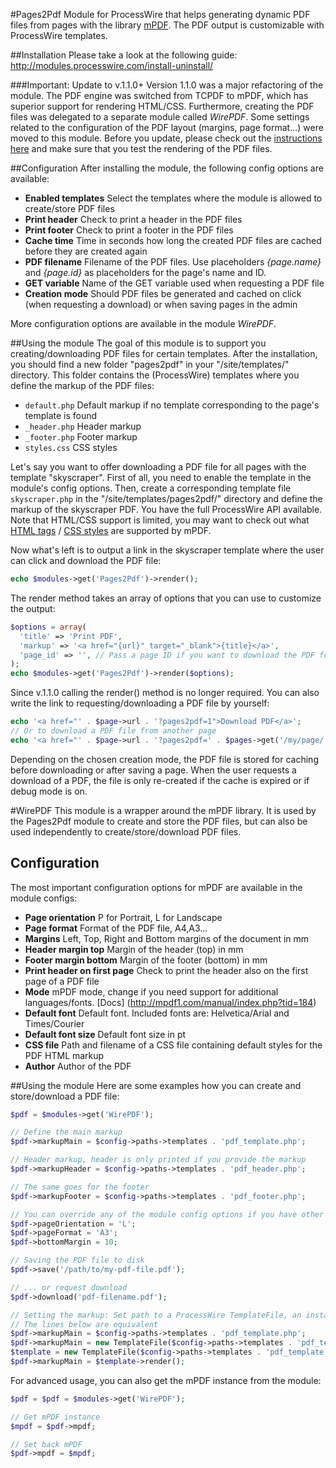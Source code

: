 #Pages2Pdf
Module for ProcessWire that helps generating dynamic PDF files from pages with the library [mPDF](http://www.mpdf1.com/mpdf/index.php).
The PDF output is customizable with ProcessWire templates.

##Installation
Please take a look at the following guide: http://modules.processwire.com/install-uninstall/

###Important: Update to v.1.1.0+
Version 1.1.0 was a major refactoring of the module. The PDF engine was switched from TCPDF to mPDF, which has superior support for rendering HTML/CSS. Furthermore, creating the PDF files was delegated to a separate module called *WirePDF*. Some settings related to the configuration of the PDF layout (margins, page format...) were moved to this module. Before you update, please check out the [instructions here](https://processwire.com/talk/topic/3008-module-pages2pdf/?p=67797) and make sure that you test the rendering of the PDF files.

##Configuration
After installing the module, the following config options are available:

* **Enabled templates** Select the templates where the module is allowed to create/store PDF files
* **Print header** Check to print a header in the PDF files
* **Print footer** Check to print a footer in the PDF files
* **Cache time** Time in seconds how long the created PDF files are cached before they are created again
* **PDF filename** Filename of the PDF files. Use placeholders *{page.name}* and *{page.id}* as placeholders for the page's name and ID.
* **GET variable** Name of the GET variable used when requesting a PDF file
* **Creation mode** Should PDF files be generated and cached on click (when requesting a download) or when saving pages in the admin

More configuration options are available in the module *WirePDF*.

##Using the module
The goal of this module is to support you creating/downloading PDF files for certain templates. After the installation, you should find a new folder "pages2pdf" in your "/site/templates/" directory. This folder contains the (ProcessWire) templates where you define the markup of the PDF files:

* `default.php` Default markup if no template corresponding to the page's template is found
* `_header.php` Header markup
* `_footer.php` Footer markup
* `styles.css` CSS styles

Let's say you want to offer downloading a PDF file for all pages with the template "skyscraper". First of all, you need to enable the template in the module's config options. Then, create a corresponding template file `skyscraper.php` in the  "/site/templates/pages2pdf/" directory and define the markup of the skyscraper PDF. You have the full ProcessWire API available. Note that HTML/CSS support is limited, you may want to check out what [HTML tags](http://mpdf1.com/manual/index.php?tid=256) / [CSS styles](http://mpdf1.com/manual/index.php?tid=34) are supported by mPDF.

Now what's left is to output a link in the skyscraper template where the user can click and download the PDF file:
```php
echo $modules->get('Pages2Pdf')->render();
```
The render method takes an array of options that you can use to customize the output:
```php
$options = array(
  'title' => 'Print PDF',
  'markup' => '<a href="{url}" target="_blank">{title}</a>',
  'page_id' => '', // Pass a page ID if you want to download the PDF for another page
);
echo $modules->get('Pages2Pdf')->render($options);
```
Since v.1.1.0 calling the render() method is no longer required. You can also write the link to requesting/downloading a PDF file by yourself:
```php
echo '<a href="' . $page->url . '?pages2pdf=1">Download PDF</a>';
// Or to download a PDF file from another page
echo '<a href="' . $page->url . '?pages2pdf=' . $pages->get('/my/page/')->id . '">Download PDF</a>';
```

Depending on the chosen creation mode, the PDF file is stored for caching before downloading or after saving a page. When the user requests a download of a PDF, the file is only re-created if the cache is expired or if debug mode is on.

#WirePDF
This module is a wrapper around the mPDF library. It is used by the Pages2Pdf module to create and store the PDF files, but can also be used independently to create/store/download PDF files.

## Configuration
The most important configuration options for mPDF are available in the module configs:
* **Page orientation** P for Portrait, L for Landscape
* **Page format** Format of the PDF file, A4,A3...
* **Margins** Left, Top, Right and Bottom margins of the document in mm
* **Header margin top** Margin of the header (top) in mm
* **Footer margin bottom** Margin of the footer (bottom) in mm
* **Print header on first page** Check to print the header also on the first page of a PDF file
* **Mode** mPDF mode, change if you need support for additional languages/fonts. [Docs] (http://mpdf1.com/manual/index.php?tid=184)
* **Default font** Default font. Included fonts are: Helvetica/Arial and Times/Courier
* **Default font size** Default font size in pt
* **CSS file** Path and filename of a CSS file containing default styles for the PDF HTML markup
* **Author** Author of the PDF

##Using the module
Here are some examples how you can create and store/download a PDF file:
```php
$pdf = $modules->get('WirePDF');

// Define the main markup
$pdf->markupMain = $config->paths->templates . 'pdf_template.php';

// Header markup, header is only printed if you provide the markup
$pdf->markupHeader = $config->paths->templates . 'pdf_header.php';

// The same goes for the footer
$pdf->markupFooter = $config->paths->templates . 'pdf_footer.php';

// You can override any of the module config options if you have other needs, e.g.
$pdf->pageOrientation = 'L';
$pdf->pageFormat = 'A3';
$pdf->bottomMargin = 10;

// Saving the PDF file to disk
$pdf->save('/path/to/my-pdf-file.pdf');

// ... or request download
$pdf->download('pdf-filename.pdf');

// Setting the markup: Set path to a ProcessWire TemplateFile, an instance of a TemplateFile or just markup
// The lines below are equivalent
$pdf->markupMain = $config->paths->templates . 'pdf_template.php';
$pdf->markupMain = new TemplateFile($config->paths->templates . 'pdf_template.php');
$template = new TemplateFile($config->paths->templates . 'pdf_template.php');
$pdf->markupMain = $template->render();
```

For advanced usage, you can also get the mPDF instance from the module:

```php
$pdf = $pdf = $modules->get('WirePDF');

// Get mPDF instance
$mpdf = $pdf->mpdf;

// Set back mPDF
$pdf->mpdf = $mpdf;
```
